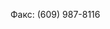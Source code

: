 <Token xmlns:xlink="http://www.w3.org/1999/xlink">Факс: (609) 987-8116</Token>

<!--HONumber=Jun16_HO4-->


